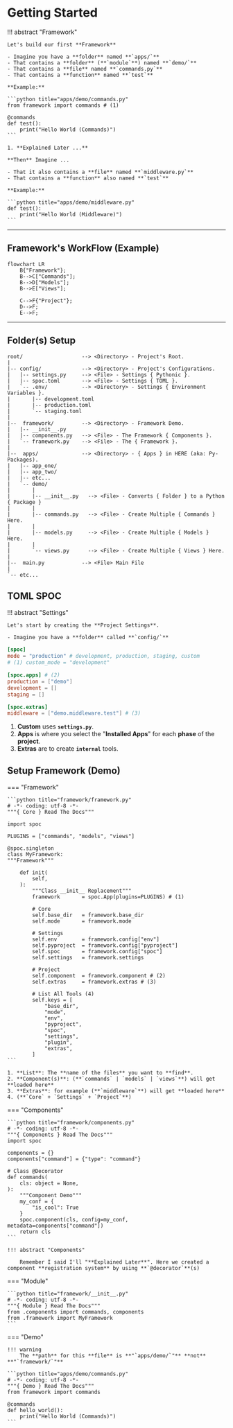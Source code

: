 # Getting **Started**

!!! abstract "Framework"

    Let's build our first **Framework**

    - Imagine you have a **folder** named **`apps/`**
    - That contains a **folder** (**`module`**) named **`demo/`**
    - That contains a **file** named **`commands.py`**
    - That contains a **function** named **`test`**

    **Example:**

    ```python title="apps/demo/commands.py"
    from framework import commands # (1)

    @commands
    def test():
        print("Hello World (Commands)")
    ```

    1. **Explained Later ...**

    **Then** Imagine ...

    - That it also contains a **file** named **`middleware.py`**
    - That contains a **function** also named **`test`**

    **Example:**

    ```python title="apps/demo/middleware.py"
    def test():
        print("Hello World (Middleware)")
    ```

---

## Framework's **WorkFlow (Example)**

```mermaid
flowchart LR
    B{"Framework"};
    B-->C["Commands"];
    B-->D["Models"];
    B-->E["Views"];

    C-->F{"Project"};
    D-->F;
    E-->F;

```

---

## Folder(s) **Setup**

```text
root/                   --> <Directory> - Project's Root.
|
|-- config/             --> <Directory> - Project's Configurations.
|   |-- settings.py     --> <File> - Settings { Pythonic }.
|   |-- spoc.toml       --> <File> - Settings { TOML }.
|   `-- .env/           --> <Directory> - Settings { Environment Variables }.
|       |-- development.toml
|       |-- production.toml
|       `-- staging.toml
|
|--  framework/         --> <Directory> - Framework Demo.
|   |-- __init__.py
|   |-- components.py   --> <File> - The Framework { Components }.
|   `-- framework.py    --> <File> - The { Framework }.
|
|--  apps/              --> <Directory> - { Apps } in HERE (aka: Py-Packages).
|   |-- app_one/
|   |-- app_two/
|   |-- etc...
|   `-- demo/
|       |
|       |-- __init__.py   --> <File> - Converts { Folder } to a Python { Package }
|       |
|       |-- commands.py   --> <File> - Create Multiple { Commands } Here.
|       |
|       |-- models.py     --> <File> - Create Multiple { Models } Here.
|       |
|       `-- views.py      --> <File> - Create Multiple { Views } Here.
|
|--  main.py            --> <File> Main File
|
`-- etc...
```

## TOML **SPOC**

!!! abstract "Settings"

    Let's start by creating the **Project Settings**.

    - Imagine you have a **folder** called **`config/`**

```toml title="config/spoc.toml"
[spoc]
mode = "production" # development, production, staging, custom
# (1) custom_mode = "development"

[spoc.apps] # (2)
production = ["demo"]
development = []
staging = []

[spoc.extras]
middleware = ["demo.middleware.test"] # (3)
```

1. **Custom** uses **`settings.py`**.
2. **Apps** is where you select the "**Installed Apps**" for each **phase** of the **project**.
3. **Extras** are to create **`internal`** tools.

## **Setup** Framework (Demo)

=== "Framework"

    ```python title="framework/framework.py"
    # -*- coding: utf-8 -*-
    """{ Core } Read The Docs"""

    import spoc

    PLUGINS = ["commands", "models", "views"]

    @spoc.singleton
    class MyFramework:
    """Framework"""

        def init(
            self,
        ):
            """Class __init__ Replacement"""
            framework       = spoc.App(plugins=PLUGINS) # (1)

            # Core
            self.base_dir   = framework.base_dir
            self.mode       = framework.mode

            # Settings
            self.env        = framework.config["env"]
            self.pyproject  = framework.config["pyproject"]
            self.spoc       = framework.config["spoc"]
            self.settings   = framework.settings

            # Project
            self.component  = framework.component # (2)
            self.extras     = framework.extras # (3)

            # List All Tools (4)
            self.keys = [
                "base_dir",
                "mode",
                "env",
                "pyproject",
                "spoc",
                "settings",
                "plugin",
                "extras",
            ]
    ```

    1. **List**: The **name of the files** you want to **find**.
    2. **Component(s)**: (**`commands` | `models` | `views`**) will get **loaded here**
    3. **Extras**: for example (**`middleware`**) will get **loaded here**
    4. (**`Core` + `Settings` + `Project`**)

=== "Components"

    ```python title="framework/components.py"
    # -*- coding: utf-8 -*-
    """{ Components } Read The Docs"""
    import spoc

    components = {}
    components["command"] = {"type": "command"}

    # Class @Decorator
    def commands(
        cls: object = None,
    ):
        """Component Demo"""
        my_conf = {
            "is_cool": True
        }
        spoc.component(cls, config=my_conf, metadata=components["command"])
        return cls
    ```

    !!! abstract "Components"

        Remember I said I'll "**Explained Later**". Here we created a component **registration system** by using **`@decorator`**(s)

=== "Module"

    ```python title="framework/__init__.py"
    # -*- coding: utf-8 -*-
    """{ Module } Read The Docs"""
    from .components import commands, components
    from .framework import MyFramework
    ```

=== "Demo"

    !!! warning
        The **path** for this **file** is **"`apps/demo/`"** **not** **"`framework/`"**

    ```python title="apps/demo/commands.py"
    # -*- coding: utf-8 -*-
    """{ Demo } Read The Docs"""
    from framework import commands

    @commands
    def hello_world():
        print("Hello World (Commands)")
    ```
